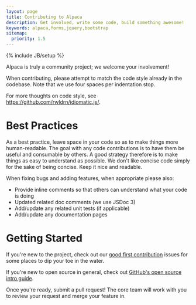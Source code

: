 ```yaml
---
layout: page
title: Contributing to Alpaca
description: Get involved, write some code, build something awesome!
keywords: alpaca,forms,jquery,bootstrap
sitemap:
  priority: 1.5
---
```

{% include JB/setup %}

Alpaca is truly a community project; we welcome your involvement!

When contributing, please attempt to match the code style already in the codebase.
Note that we use four spaces per indentation stop.

For more thoughts on code style, see https://github.com/rwldrn/idiomatic.js/.

# Best Practices

As a best practice, leave space in your code so as to make things more human-readable.  The goal with any code
contributions is to have them be useful and consumable by others.  A good strategy therefore is to make things as
easy to understand as possible.  We don't like concise code simply for the sake of being concise.  Keep it nice
and readable.

When fixing bugs and adding features, when appropriate please also:

- Provide inline comments so that others can understand what your code is doing
- Updated related doc comments (we use JSDoc 3)
- Add/update any related unit tests (if applicable)
- Add/update any documentation pages

# Getting Started

If you're new to the project, check out our
<a href="https://github.com/gitana/alpaca/labels/good%20first%20contribution" target="_blank">good first contribution</a>
issues for some places to dip your toe in the water.

If you're new to open source in general, check out
<a href="https://guides.github.com/activities/contributing-to-open-source/index.html" target="_blank">GitHub's open source intro guide</a>.

Once you're ready, submit a pull request!  The core team will work with you to review your request and merge your feature in.

